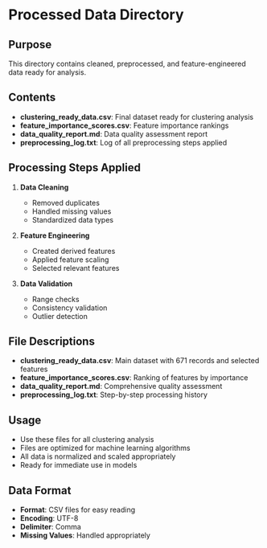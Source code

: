 # Processed Data Directory

## Purpose
This directory contains cleaned, preprocessed, and feature-engineered data ready for analysis.

## Contents
- **clustering_ready_data.csv**: Final dataset ready for clustering analysis
- **feature_importance_scores.csv**: Feature importance rankings
- **data_quality_report.md**: Data quality assessment report
- **preprocessing_log.txt**: Log of all preprocessing steps applied

## Processing Steps Applied
1. **Data Cleaning**
   - Removed duplicates
   - Handled missing values
   - Standardized data types

2. **Feature Engineering**
   - Created derived features
   - Applied feature scaling
   - Selected relevant features

3. **Data Validation**
   - Range checks
   - Consistency validation
   - Outlier detection

## File Descriptions
- **clustering_ready_data.csv**: Main dataset with 671 records and selected features
- **feature_importance_scores.csv**: Ranking of features by importance
- **data_quality_report.md**: Comprehensive quality assessment
- **preprocessing_log.txt**: Step-by-step processing history

## Usage
- Use these files for all clustering analysis
- Files are optimized for machine learning algorithms
- All data is normalized and scaled appropriately
- Ready for immediate use in models

## Data Format
- **Format**: CSV files for easy reading
- **Encoding**: UTF-8
- **Delimiter**: Comma
- **Missing Values**: Handled appropriately
